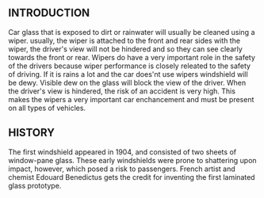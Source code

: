 ## INTRODUCTION
Car glass that is exposed to dirt or rainwater will usually be cleaned using a wiper.
usually, the wiper is attached to the front and rear sides with the wiper,
the driver's view will not be hindered and so they can see clearly towards the front or rear.
Wipers do have a very important role in the safety of the drivers because wiper performance is closely releated to the safety of driving. 
If it is rains a lot and the car does'nt use wipers windshield will be dewy. Visible dew on the glass will block the view of the driver. 
When the driver's view is hindered, the risk of an accident is very high. 
This makes the wipers a very important car enchancement and must be present on all types of vehicles.

## HISTORY
The first windshield appeared in 1904, and consisted of two sheets of window-pane glass. 
These early windshields were prone to shattering upon impact, however, which posed a risk to passengers. 
French artist and chemist Edouard Benedictus gets the credit for inventing the first laminated glass prototype.

